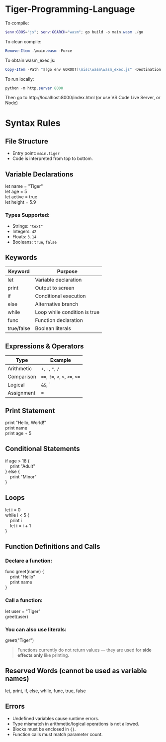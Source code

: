 # Tiger-Programming-Language
 
To compile:
```powershell
$env:GOOS="js"; $env:GOARCH="wasm"; go build -o main.wasm ./go
```

To clean compile:
```powershell
Remove-Item .\main.wasm -Force
```

To obtain wasm_exec.js:
```powershell
Copy-Item -Path "$(go env GOROOT)\misc\wasm\wasm_exec.js" -Destination ".\wasm_exec.js"
```

To run locally:
```powershell
python -m http.server 8000
```
Then go to http://localhost:8000/index.html (or use VS Code Live Server, or Node)

# Syntax Rules

## File Structure
- Entry point: `main.tiger`
- Code is interpreted from top to bottom.

## Variable Declarations
let name = "Tiger"  
let age = 5  
let active = true  
let height = 5.9

### Types Supported:
- Strings: `"text"`
- Integers: `42`
- Floats: `3.14`
- Booleans: `true`, `false`

## Keywords
| Keyword     | Purpose                          |
|-------------|----------------------------------|
| let         | Variable declaration             |
| print       | Output to screen                 |
| if          | Conditional execution            |
| else        | Alternative branch               |
| while       | Loop while condition is true     |
| func        | Function declaration             |
| true/false  | Boolean literals                 |

## Expressions & Operators
| Type           | Example                             |
|----------------|-------------------------------------|
| Arithmetic     | `+`, `-`, `*`, `/`                  |
| Comparison     | `==`, `!=`, `<`, `>`, `<=`, `>=`    |
| Logical        | `&&`, `||`, `!`                     |
| Assignment     | `=`                                 |

## Print Statement
print "Hello, World!"  
print name  
print age + 5

## Conditional Statements
if age > 18 {  
&nbsp;&nbsp;&nbsp;&nbsp;print "Adult"  
} else {  
&nbsp;&nbsp;&nbsp;&nbsp;print "Minor"  
}

## Loops
let i = 0  
while i < 5 {  
&nbsp;&nbsp;&nbsp;&nbsp;print i  
&nbsp;&nbsp;&nbsp;&nbsp;let i = i + 1  
}

## Function Definitions and Calls

### Declare a function:
func greet(name) {  
&nbsp;&nbsp;&nbsp;&nbsp;print "Hello"  
&nbsp;&nbsp;&nbsp;&nbsp;print name  
}

### Call a function:
let user = "Tiger"  
greet(user)

### You can also use literals:
greet("Tiger")

> Functions currently do not return values — they are used for **side effects only** like printing.

## Reserved Words (cannot be used as variable names)
let, print, if, else, while, func, true, false

## Errors
- Undefined variables cause runtime errors.
- Type mismatch in arithmetic/logical operations is not allowed.
- Blocks must be enclosed in `{}`.
- Function calls must match parameter count.
